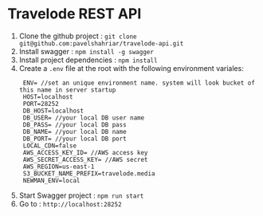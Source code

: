 # Travelode REST API
1. Clone the github project : `git clone git@github.com:pavelshahriar/travelode-api.git`
2. Install swagger : `npm install -g swagger`
3. Install project dependencies : `npm install`
4. Create a `.env` file at the root with the following environment variales:
   ```
    ENV= //set an unique environment name. system will look bucket of this name in server startup
    HOST=localhost
    PORT=28252
    DB_HOST=localhost
    DB_USER= //your local DB user name
    DB_PASS= //your local DB pass
    DB_NAME= //your local DB name
    DB_PORT= //your local DB port
    LOCAL_CDN=false
    AWS_ACCESS_KEY_ID= //AWS access key
    AWS_SECRET_ACCESS_KEY= //AWS secret
    AWS_REGION=us-east-1
    S3_BUCKET_NAME_PREFIX=travelode.media
    NEWMAN_ENV=local
   ```
5. Start Swagger project : `npm run start`
6. Go to : `http://localhost:28252`
